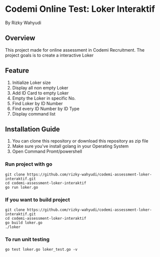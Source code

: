 # Codemi Online Test: Loker Interaktif

By Rizky Wahyudi

## Overview

This project made for online assessment in Codemi Recruitment. The project goals is to create a interactive Loker

## Feature

1. Initialize Loker size
2. Display all non empty Loker
3. Add ID Card to empty Loker
4. Empty the Loker in specific No.
5. Find Loker by ID Number
6. Find every ID Number by ID Type
7. Display command list

## Installation Guide

1. You can clone this repository or download this repository as zip file
2. Make sure you've install golang in your Operating System
3. Open Command Promt/powershell

### Run project with go

```
git clone https://github.com/rizky-wahyudi/codemi-assessment-loker-interaktif.git
cd codemi-assessment-loker-interaktif
go run loker.go
```

### If you want to build project

```
git clone https://github.com/rizky-wahyudi/codemi-assessment-loker-interaktif.git
cd codemi-assessment-loker-interaktif
go build loker.go
./loker
```

### To run unit testing

```
go test loker.go loker_test.go -v
```
